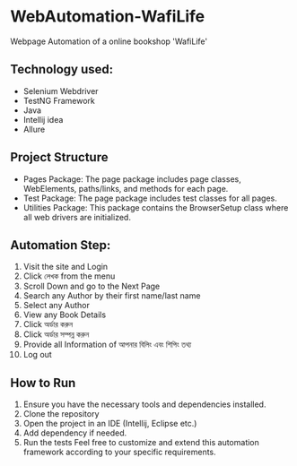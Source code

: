 # WebAutomation-WafiLife
 Webpage Automation of a online bookshop 'WafiLife'

 ## Technology used:

* Selenium Webdriver
* TestNG Framework
* Java
* Intellij idea
* Allure

## Project Structure

* Pages Package: The page package includes page classes, WebElements, paths/links, and methods for each page.
* Test Package: The page package includes test classes for all pages.
* Utilities Package: This package contains the BrowserSetup class where all web drivers are initialized.


 ## Automation Step:

1. Visit the site and Login
2. Click  লেখক from the menu
3. Scroll Down and go to the Next Page
4. Search any Author by their first name/last name
5. Select any Author
6. View any Book Details
7. Click অর্ডার করুন
8. Click অর্ডার সম্পন্ন করুন
9.  Provide all Information of  আপনার বিলিং এবং শিপিং তথ্য
10. Log out


## How to Run
1. Ensure you have the necessary tools and dependencies installed.
2. Clone the repository
3. Open the project in an IDE (Intellij, Eclipse etc.)
4. Add dependency if needed.
5. Run the tests
Feel free to customize and extend this automation framework according to your specific requirements.
